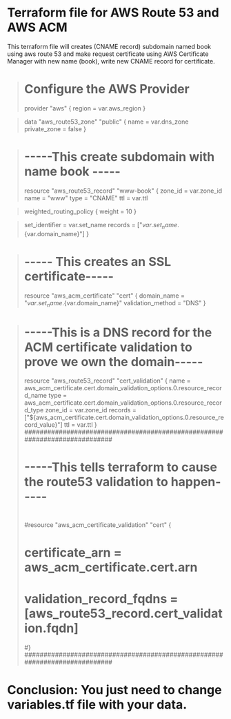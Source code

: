 # Terraform file for AWS Route 53 and AWS ACM

This terraform file will creates (CNAME record) subdomain named book using aws route 53 and make request certificate using
 AWS Certificate Manager with new name (book), write new CNAME record for certificate.








># Configure the AWS Provider
>provider "aws" {
>  region            = var.aws_region
>}


>data "aws_route53_zone" "public" {
>  name              = var.dns_zone
>  private_zone      = false
>}

># -----This create subdomain with name book -----
>resource "aws_route53_record" "www-book" {
>  zone_id           = var.zone_id
>  name              = "www"
>  type              = "CNAME"
>  ttl               = var.ttl

>weighted_routing_policy {
>    weight          = 10
>  }

>  set_identifier    = var.set_name
>  records           = ["${var.set_name}.${var.domain_name}"]
>}


># ----- This creates an SSL certificate-----
>resource "aws_acm_certificate" "cert" {
>  domain_name       = "${var.set_name}.${var.domain_name}"
>  validation_method = "DNS"
>}

># -----This is a DNS record for the ACM certificate validation to prove we own the domain-----
>
>resource "aws_route53_record" "cert_validation" {
>  name              = aws_acm_certificate.cert.domain_validation_options.0.resource_record_name
>  type              = aws_acm_certificate.cert.domain_validation_options.0.resource_record_type
>  zone_id           = var.zone_id
>  records           = ["${aws_acm_certificate.cert.domain_validation_options.0.resource_record_value}"]
>  ttl               = var.ttl
>}
>###########################################################################
># -----This tells terraform to cause the route53 validation to happen-----
>#
>#resource "aws_acm_certificate_validation" "cert" {
>#  certificate_arn         = aws_acm_certificate.cert.arn
>#  validation_record_fqdns = [aws_route53_record.cert_validation.fqdn]
>#}
>###########################################################################




# Conclusion: You just need to change variables.tf file with your data.



